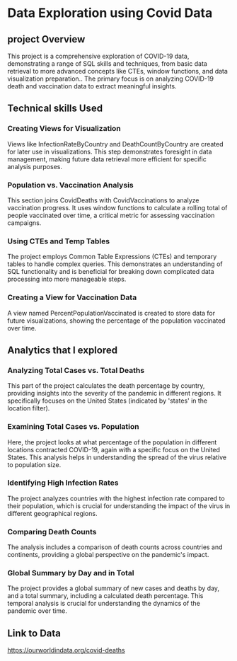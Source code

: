# Data Exploration using Covid Data

## project Overview
This project is a comprehensive exploration of COVID-19 data, demonstrating a range of SQL skills and techniques, from basic data retrieval to more advanced concepts like CTEs, window functions, and data visualization preparation.. The primary focus is on analyzing COVID-19 death and vaccination data to extract meaningful insights.

## Technical skills Used
### Creating Views for Visualization
Views like InfectionRateByCountry and DeathCountByCountry are created for later use in visualizations. This step demonstrates foresight in data management, making future data retrieval more efficient for specific analysis purposes.
### Population vs. Vaccination Analysis
This section joins CovidDeaths with CovidVaccinations to analyze vaccination progress. It uses window functions to calculate a rolling total of people vaccinated over time, a critical metric for assessing vaccination campaigns.
### Using CTEs and Temp Tables
The project employs Common Table Expressions (CTEs) and temporary tables to handle complex queries. This demonstrates an understanding of SQL functionality and is beneficial for breaking down complicated data processing into more manageable steps.
### Creating a View for Vaccination Data
A view named PercentPopulationVaccinated is created to store data for future visualizations, showing the percentage of the population vaccinated over time.

## Analytics that I explored  
### Analyzing Total Cases vs. Total Deaths
This part of the project calculates the death percentage by country, providing insights into the severity of the pandemic in different regions. It specifically focuses on the United States (indicated by 'states' in the location filter).
### Examining Total Cases vs. Population
Here, the project looks at what percentage of the population in different locations contracted COVID-19, again with a specific focus on the United States. This analysis helps in understanding the spread of the virus relative to population size.
### Identifying High Infection Rates
The project analyzes countries with the highest infection rate compared to their population, which is crucial for understanding the impact of the virus in different geographical regions.
### Comparing Death Counts
The analysis includes a comparison of death counts across countries and continents, providing a global perspective on the pandemic's impact.
### Global Summary by Day and in Total
The project provides a global summary of new cases and deaths by day, and a total summary, including a calculated death percentage. This temporal analysis is crucial for understanding the dynamics of the pandemic over time.


## Link to Data
https://ourworldindata.org/covid-deaths
